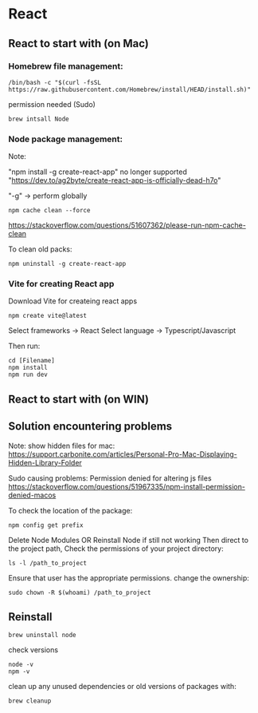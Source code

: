 # React

## React to start with (on Mac)

### Homebrew file management:

```
/bin/bash -c "$(curl -fsSL https://raw.githubusercontent.com/Homebrew/install/HEAD/install.sh)"
```
permission needed (Sudo)
```
brew intsall Node
```

### Node package management:

Note: 

"npm install -g create-react-app" no longer supported
"https://dev.to/ag2byte/create-react-app-is-officially-dead-h7o"

"-g" -> perform globally

```
npm cache clean --force
```
https://stackoverflow.com/questions/51607362/please-run-npm-cache-clean

To clean old packs:
```
npm uninstall -g create-react-app
```

### Vite for creating React app

Download Vite for createing react apps
```
npm create vite@latest
```

Select frameworks -> React
Select language -> Typescript/Javascript

Then run:
```
cd [Filename]
npm install
npm run dev
```

## React to start with (on WIN)

## Solution encountering problems

Note: show hidden files for mac: https://support.carbonite.com/articles/Personal-Pro-Mac-Displaying-Hidden-Library-Folder

Sudo causing problems: Permission denied for altering js files
https://stackoverflow.com/questions/51967335/npm-install-permission-denied-macos


To check the location of the package:
```
npm config get prefix
```

Delete Node Modules OR Reinstall Node if still not working
Then direct to the project path, Check the permissions of your project directory:
```
ls -l /path_to_project
```
Ensure that user has the appropriate permissions. change the ownership:
```
sudo chown -R $(whoami) /path_to_project
```


## Reinstall

```
brew uninstall node
```
check versions
```
node -v
npm -v
```
clean up any unused dependencies or old versions of packages with:
```
brew cleanup
```









